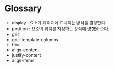 # Glossary

- display : 요소가 페이지에 표시되는 방식을 결정한다.
- position : 요소의 위치를 지정하는 방식에 영향을 준다.
- grid
- grid-template-columns
- flex
- align-content
- justify-content
- align-items 




